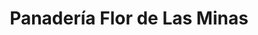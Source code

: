 ---
title: "Panadería Flor de Las Minas"
url: /caracas/panaderia-flor-de-las-minas/
shop: panadería
---